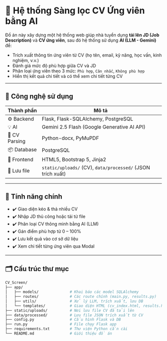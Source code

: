 # 📄 Hệ thống Sàng lọc CV Ứng viên bằng AI

Đồ án này xây dựng một hệ thống web giúp nhà tuyển dụng **tải lên JD (Job Description)** và **CV ứng viên**, sau đó hệ thống sử dụng **AI (LLM - Gemini)** để:
- Trích xuất thông tin ứng viên từ CV (họ tên, email, kỹ năng, học vấn, kinh nghiệm, v.v.)
- Đánh giá mức độ phù hợp giữa CV và JD
- Phân loại ứng viên theo 3 mức: `Phù hợp`, `Cân nhắc`, `Không phù hợp`
- Hiển thị kết quả chi tiết và có thể xem chi tiết từng CV

---

## 🚀 Công nghệ sử dụng

| Thành phần | Mô tả |
|-----------|-------|
| ⚙️ Backend | Flask, Flask-SQLAlchemy, PostgreSQL |
| 💡 AI | Gemini 2.5 Flash (Google Generative AI API) |
| 📄 CV Parsing | Python-docx, PyMuPDF |
| 📦 Database | PostgreSQL |
| 🎨 Frontend | HTML5, Bootstrap 5, Jinja2 |
| 📁 Lưu file | `static/uploads/` (CV), `data/processed/` (JSON trích xuất) |

---

## 🧠 Tính năng chính

- ✔️ Giao diện kéo & thả nhiều CV
- ✔️ Nhập JD thủ công hoặc tải từ file
- ✔️ Phân loại CV thông minh bằng AI (LLM)
- ✔️ Gán điểm phù hợp từ 0 – 100%
- ✔️ Lưu kết quả vào cơ sở dữ liệu
- ✔️ Xem chi tiết từng ứng viên qua Modal

---

## 🗂️ Cấu trúc thư mục

```bash
CV_Screen/
├── app/
│   ├── models/              # Khai báo các model SQLAlchemy
│   ├── routes/              # Các route chính (main.py, results.py)
│   ├── utils/               # Xử lý LLM, trích xuất, lưu DB
│   └── templates/           # Giao diện HTML (cv_index.html, results.html)
├── static/uploads/          # Nơi lưu file CV đã tải lên
├── data/processed/          # Lưu file JSON trích xuất từ CV
├── config.py                # Cấu hình Flask và DB
├── run.py                   # File chạy Flask app
├── requirements.txt         # Thư viện Python cần cài
└── README.md                # Giới thiệu đồ án
